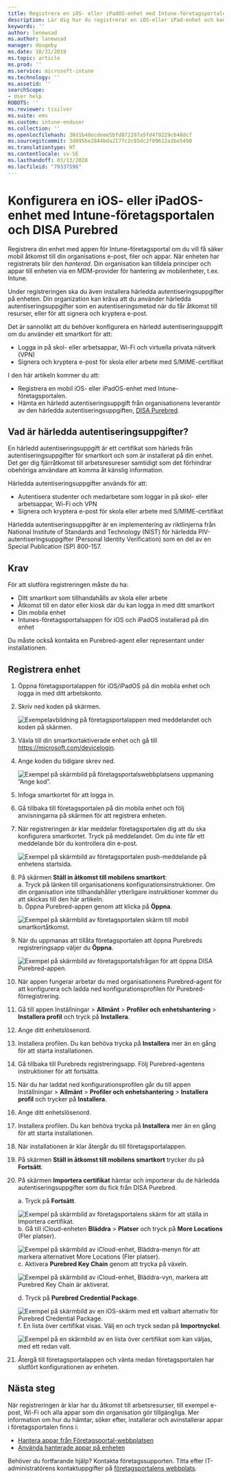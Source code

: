 ```yaml
---
title: Registrera en iOS- eller iPadOS-enhet med Intune-företagsportalen och DISA Purebred
description: Lär dig hur du registrerar en iOS-eller iPad-enhet och konfigurerar autentisering av härledd autentisering med DISA Purebred.
keywords: ''
author: lenewsad
ms.author: lanewsad
manager: dougeby
ms.date: 10/31/2019
ms.topic: article
ms.prod: ''
ms.service: microsoft-intune
ms.technology: ''
ms.assetid: ''
searchScope:
- User help
ROBOTS: ''
ms.reviewer: tisilver
ms.suite: ems
ms.custom: intune-enduser
ms.collection: ''
ms.openlocfilehash: 38d1b40ecdeee5bfd872297a5fd4f0229cb48dcf
ms.sourcegitcommit: 3d895be2844bda2177c2c85dc2f09612a1be5490
ms.translationtype: HT
ms.contentlocale: sv-SE
ms.lasthandoff: 03/13/2020
ms.locfileid: "79337596"
---
```

# <a name="set-up-ios-or-ipados-device-with-company-portal-and-disa-purebred"></a>Konfigurera en iOS- eller iPadOS-enhet med Intune-företagsportalen och DISA Purebred  

Registrera din enhet med appen för Intune-företagsportal om du vill få säker mobil åtkomst till din organisations e-post, filer och appar. När enheten har registrerats blir den *hanterad*. Din organisation kan tilldela principer och appar till enheten via en MDM-provider för hantering av mobilenheter, t.ex. Intune.  

Under registreringen ska du även installera härledda autentiseringsuppgifter på enheten. Din organization kan kräva att du använder härledda autentiseringsuppgifter som en autentiseringsmetod när du får åtkomst till resurser, eller för att signera och kryptera e-post. 

Det är sannolikt att du behöver konfigurera en härledd autentiseringsuppgift om du använder ett smartkort för att:

* Logga in på skol- eller arbetsappar, Wi-Fi och virtuella privata nätverk (VPN)
* Signera och kryptera e-post för skola eller arbete med S/MIME-certifikat  

I den här artikeln kommer du att:  

   * Registrera en mobil iOS- eller iPadOS-enhet med Intune-företagsportalen.  
   * Hämta en härledd autentiseringsuppgift från organisationens leverantör av den härledda autentiseringsuppgiften, [DISA Purebred](https://cyber.mil/pki-pke/purebred/).  

## <a name="what-are-derived-credentials"></a>Vad är härledda autentiseringsuppgifter?  
En härledd autentiseringsuppgift är ett certifikat som härleds från autentiseringsuppgifter för smartkort och som är installerat på din enhet. Det ger dig fjärråtkomst till arbetsresureser samtidigt som det förhindrar obehöriga användare att komma åt känslig information.  

Härledda autentiseringsuppgifter används för att: 
* Autentisera studenter och medarbetare som loggar in på skol- eller arbetsappar, Wi-Fi och VPN
* Signera och kryptera e-post för skola eller arbete med S/MIME-certifikat

Härledda autentiseringsuppgifter är en implementering av riktlinjerna från National Institute of Standards and Technology (NIST) för härledda PIV-autentiseringsuppgifter (Personal Identity Verification) som en del av en Special Publication (SP) 800-157.  

## <a name="prerequisites"></a>Krav

 För att slutföra registreringen måste du ha:

* Ditt smartkort som tillhandahålls av skola eller arbete
* Åtkomst till en dator eller kiosk där du kan logga in med ditt smartkort
* Din mobila enhet
* Intunes-företagsportalsappen för iOS och iPadOS installerad på din enhet   

Du måste också kontakta en Purebred-agent eller representant under installationen.      

## <a name="enroll-device"></a>Registrera enhet  
1. Öppna företagsportalappen för iOS/iPadOS på din mobila enhet och logga in med ditt arbetskonto.  

2. Skriv ned koden på skärmen.  

    ![Exempelavbildning på företagsportalappen med meddelandet och koden på skärmen.](./media/copy-code-intercede.png)  
3. Växla till din smartkortaktiverade enhet och gå till https://microsoft.com/devicelogin. 
4. Ange koden du tidigare skrev ned.  

    ![Exempel på skärmbild på företagsportalswebbplatsens uppmaning ”Ange kod”.](./media/enter-code-intercede.png)   

5. Infoga smartkortet för att logga in.  
6. Gå tillbaka till företagsportalen på din mobila enhet och följ anvisningarna på skärmen för att registrera enheten.  
7. När registreringen är klar meddelar företagsportalen dig att du ska konfigurera smartkortet. Tryck på meddelandet. Om du inte får ett meddelande bör du kontrollera din e-post.   

    ![Exempel på skärmbild av företagsportalen push-meddelande på enhetens startsida.](./media/action-required-in-app-intercede.png)  
8. På skärmen **Ställ in åtkomst till mobilens smartkort**:  
    a. Tryck på länken till organisationens konfigurationsinstruktioner. Om din organisation inte tillhandahåller ytterligare instruktioner kommer du att skickas till den här artikeln.  
    b. Öppna Purebred-appen genom att klicka på **Öppna**.  

    ![Exempel på skärmbild av företagsportalen skärm till mobil smartkortåtkomst.](./media/smart-card-open-disa-purebred.png)  
9. När du uppmanas att tillåta företagsportalen att öppna Purebreds registreringsapp väljer du **Öppna**.   

    ![Exempel på skärmbild av företagsportalsfrågan för att öppna DISA Purebred-appen.](./media/open-app-prompt-disa-purbred.png)  
10. När appen fungerar arbetar du med organisationens Purebred-agent för att konfigurera och ladda ned konfigurationsprofilen för Purebred-förregistrering.   
11. Gå till appen Inställningar > **Allmänt** > **Profiler och enhetshantering** > **Installera profil** och tryck på **Installera**.  
12. Ange ditt enhetslösenord.  
13. Installera profilen. Du kan behöva trycka på **Installera** mer än en gång för att starta installationen. 
14. Gå tillbaka till Purebreds registreringsapp. Följ Purebred-agentens instruktioner för att fortsätta.  
 
15. När du har laddat ned konfigurationsprofilen går du till appen Inställningar > **Allmänt** > **Profiler och enhetshantering** > **Installera profil** och trycker på **Installera**.   
16.  Ange ditt enhetslösenord.
17. Installera profilen. Du kan behöva trycka på **Installera** mer än en gång för att starta installationen. 
18. När installationen är klar återgår du till företagsportalappen.  
19.  På skärmen **Ställ in åtkomst till mobilens smartkort** trycker du på **Fortsätt**.  

20. På skärmen **Importera certifikat** hämtar och importerar du de härledda autentiseringsuppgifter som du fick från DISA Purebred.  

    a. Tryck på **Fortsätt**.   

    ![Exempel på skärmbild av företagsportalens skärm för att ställa in Importera certifikat.](./media/import-certificate-disa-purebred.png)  
    b. Gå till iCloud-enheten **Bläddra** > **Platser** och tryck på **More Locations** (Fler platser).  

    ![Exempel på skärmbild av iCloud-enhet, Bläddra-menyn för att markera alternativet More Locations (Fler platser).](./media/icloud-drive-more-locations.png)  
    c. Aktivera **Purebred Key Chain** genom att trycka på växeln.  

    ![Exempel på skärmbild av iCloud-enhet, Bläddra-vyn, markera att Purebred Key Chain är aktiverat.](./media/icloud-drive-enable-purebred-keychain.png)   

    d. Tryck på **Purebred Credential Package**.  

    ![Exempel på skärmbild av en iOS-skärm med ett valbart alternativ för Purebred Credential Package.](./media/purebred-credential-package.png)  
    f. En lista över certifikat visas. Välj en och tryck sedan på **Importnyckel**.  

    ![Exempel på en skärmbild av en lista över certifikat som kan väljas, med ett redan valt.](./media/import-purebred-keychain.png) 
21. Återgå till företagsportalappen och vänta medan företagsportalen har slutfört konfigurationen av enheten.   

## <a name="next-steps"></a>Nästa steg  
När registreringen är klar har du åtkomst till arbetsresurser, till exempel e-post, Wi-Fi och alla appar som din organisation gör tillgängliga. Mer information om hur du hämtar, söker efter, installerar och avinstallerar appar i företagsportalen finns i:

* [Hantera appar från Företagsportal-webbplatsen](manage-apps-cpweb.md)  
* [Använda hanterade appar på enheten](use-managed-apps-on-your-device-ios.md)  

Behöver du fortfarande hjälp? Kontakta företagssupporten. Titta efter IT-administratörens kontaktuppgifter på [företagsportalens webbplats](https://go.microsoft.com/fwlink/?linkid=2010980).
